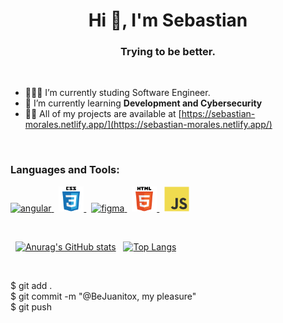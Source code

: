 <h1 align="center">Hi 👋, I'm Sebastian</h1>
<h3 align="center">Trying to be better.</h3>

<br>

- 👨🏻‍💻 I’m currently studing Software Engineer.
- 🌱 I’m currently learning **Development and Cybersecurity**
- 👨‍💻 All of my projects are available at [https://sebastian-morales.netlify.app/](https://sebastian-morales.netlify.app/) 

<br>

<h3 align="left">Languages and Tools:</h3>
<p align="left"> 
  <a href="https://angular.io" target="_blank"> 
    <img src="https://angular.io/assets/images/logos/angular/angular.svg" alt="angular" width="40" height="40"/> 
  </a> &nbsp;
  <a href="https://www.w3schools.com/css/" target="_blank" rel="noreferrer"> 
    <img src="https://raw.githubusercontent.com/devicons/devicon/master/icons/css3/css3-original-wordmark.svg" alt="css3" width="40" height="40"/> 
  </a> &nbsp;
  <a href="https://www.figma.com/" target="_blank" rel="noreferrer"> 
    <img src="https://www.vectorlogo.zone/logos/figma/figma-icon.svg" alt="figma" width="40" height="40"/> 
  </a> &nbsp;
  <a href="https://www.w3.org/html/" target="_blank" rel="noreferrer"> 
    <img src="https://raw.githubusercontent.com/devicons/devicon/master/icons/html5/html5-original-wordmark.svg" alt="html5" width="40" height="40"/> 
  </a> &nbsp;
  <a href="https://developer.mozilla.org/en-US/docs/Web/JavaScript" target="_blank"> 
    <img src="https://raw.githubusercontent.com/devicons/devicon/master/icons/javascript/javascript-original.svg" alt="javascript" width="40" height="40"/> 
  </a>
</p>

<br>

&nbsp; [![Anurag's GitHub stats](https://github-readme-stats.vercel.app/api?username=bejuanit0x&show_icons=true&theme=dark)](https://github.com/bejuanit0x/github-readme-stats)
&nbsp; [![Top Langs](https://github-readme-stats.vercel.app/api/top-langs/?username=bejuanit0x&layout=compact&show_icons=true&theme=dark)](https://github.com/bejuanit0x/github-readme-stats)

<br>

$ git add . <br>
$ git commit -m "@BeJuanitox, my pleasure" <br>
$ git push 
